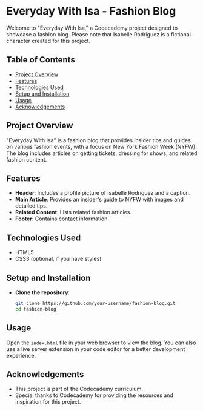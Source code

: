 # Everyday With Isa - Fashion Blog

Welcome to "Everyday With Isa," a Codecademy project designed to showcase a fashion blog. Please note that Isabelle Rodriguez is a fictional character created for this project.

## Table of Contents

- [Project Overview](#project-overview)
- [Features](#features)
- [Technologies Used](#technologies-used)
- [Setup and Installation](#setup-and-installation)
- [Usage](#usage)
- [Acknowledgements](#acknowledgements)

## Project Overview

"Everyday With Isa" is a fashion blog that provides insider tips and guides on various fashion events, with a focus on New York Fashion Week (NYFW). The blog includes articles on getting tickets, dressing for shows, and related fashion content.

## Features

- **Header**: Includes a profile picture of Isabelle Rodriguez and a caption.
- **Main Article**: Provides an insider's guide to NYFW with images and detailed tips.
- **Related Content**: Lists related fashion articles.
- **Footer**: Contains contact information.

## Technologies Used

- HTML5
- CSS3 (optional, if you have styles)

## Setup and Installation

- **Clone the repository**:
   ```sh
   git clone https://github.com/your-username/fashion-blog.git
   cd fashion-blog
   ```

## Usage

Open the `index.html` file in your web browser to view the blog. You can also use a live server extension in your code editor for a better development experience.

## Acknowledgements

- This project is part of the Codecademy curriculum.
- Special thanks to Codecademy for providing the resources and inspiration for this project.

